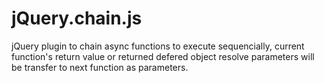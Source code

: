 jQuery.chain.js
===============

jQuery plugin to chain async functions to execute sequencially, current function's return value or returned defered object resolve parameters will be transfer to next function as parameters.
